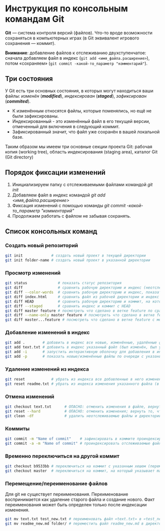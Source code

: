 # Инструкция по консольным командам Git

**Git** — система контроля версий (файлов). Что-то вроде возможности сохраняться в компьютерных играх (в Git эквивалент игрового сохранения — коммит).

 **Внимание**: добавление файлов к отслеживанию двухступенчатое: сначала добавляем файл в индекс (`git add <имя_файла.расширение>`), потом «сохраняем» (`git commit -какой-то_параметр "комментарий"`).

 ## Три состояния
 У Git есть три основных состояния, в которых могут находиться ваши файлы: *изменён* (__*modified*__), *индексирован* (__*staged*__), *зафиксирован* (__*commited*__).
 * К изменённым относятся файлы, которые поменялись, но ещё не были зафиксированы.
 * Индексированный - это изменённый файл в его текущей версии, отмеченный для включения в следующий коммит.
 * Зафиксированный значит, что файл уже сохранён в вашей локальной базе.
 
 Таким образом мы имеем три основные секции проекта Git: рабочая копия (working tree), область индексирования (staging area), каталог Git (Git directory)

 ## Порядок фиксации изменений
 1. Инициализируем папку с отслеживаемыми файлами командой *git init*
 2. Добавляем файл в индекс командой *git add <имя_файла.расширение>*
 3. Фиксация изменений с помощью команды *git commit -какой-то_параметр "комментарий"*
 4. Продолжаем работать с файлом не забывая сохранять.

 ## Список консольных команд
 ### Создать новый репозиторий
 ``` bash
git init             # создать новый проект в текущей директории
git init folder-name # создать новый проект в указанной директории
```
### Просмотр изменений

``` bash
git status              # показать статус репозитория
git diff                # сравнить рабочую директорию и индекс (неотслеживаемые файлы ИГНОРИРУЮТСЯ)
git diff --color-words  # сравнить рабочую директорию и индекс, показать отличия в словах (неотслеживаемые файлы ИГНОРИРУЮТСЯ)
git diff index.html     # сравнить файл из рабочей директории и индекс
git diff HEAD           # сравнить рабочую директорию и коммит, на который указывает HEAD (неотслеживаемые файлы ИГНОРИРУЮТСЯ)
git diff --staged       # сравнить индекс и коммит с HEAD
git diff master feature # посмотреть что сделано в ветке feature по сравнению с веткой master
git diff --name-only master feature # посмотреть что сделано в ветке feature по сравнению с веткой master, показать только имена файлов
git diff master...feature # посмотреть что сделано в ветке feature с момента (коммита) расхождения с master
```
### Добавление изменений в индекс

``` bash
git add .        # добавить в индекс все новые, изменённые, удалённые файлы из текущей директории и её поддиректорий
git add text.txt # добавить в индекс указанный файл (был изменён, был удалён или это новый файл)
git add -i       # запустить интерактивную оболочку для добавления в индекс только выбранных файлов
git add -p       # показать новые/изменённые файлы по очереди с указанием их изменений и вопросом об отслеживании/индексировании
```
### Удаление изменений из индекса

``` bash
git reset            # убрать из индекса все добавленные в него изменения (в рабочей директории все изменения сохранятся), антипод git add
git reset readme.txt # убрать из индекса изменения указанного файла (в рабочей директории изменения сохранятся)
```
### Отмена изменений

``` bash
git checkout text.txt      # ОПАСНО: отменить изменения в файле, вернуть состояние файла, имеющееся в индексе
git reset --hard           # ОПАСНО: отменить изменения; вернуть то, что в коммите, на который указывает HEAD (незакомиченные изменения удалены из индекса и из рабочей директории, неотслеживаемые файлы останутся на месте)
git clean -df              # удалить неотслеживаемые файлы и директории
```
### Коммиты

``` bash
git commit -m "Name of commit"    # зафиксировать в коммите проиндексированные изменения (закоммитить), добавить сообщение
git commit -a -m "Name of commit" # проиндексировать отслеживаемые файлы (ТОЛЬКО отслеживаемые, но НЕ новые файлы) и закоммитить, добавить сообщение
```
### Временно переключиться на другой коммит

``` bash
git checkout b9533bb # переключиться на коммит с указанным хешем (переместить HEAD на указанный коммит, рабочую директорию вернуть к состоянию, на момент этого коммита)
git checkout master  # переключиться на коммит, на который указывает master (переместить HEAD на коммит, на который указывает master, рабочую директорию вернуть к состоянию на момент этого коммита)
```
### Перемещение/переименование файлов

Для git не существует переименования. Переименование воспринимается как удаление старого файла и создание нового. Факт переименования может быть определен только после индексации изменения.

``` bash
git mv text.txt test_new.txt # переименовать файл «text.txt» в «test_new.txt» и проиндексировать это изменение
git mv readme_new.md folder/ # переместить файл readme_new.md в директорию folder/ (должна существовать) и проиндексировать это изменение
```